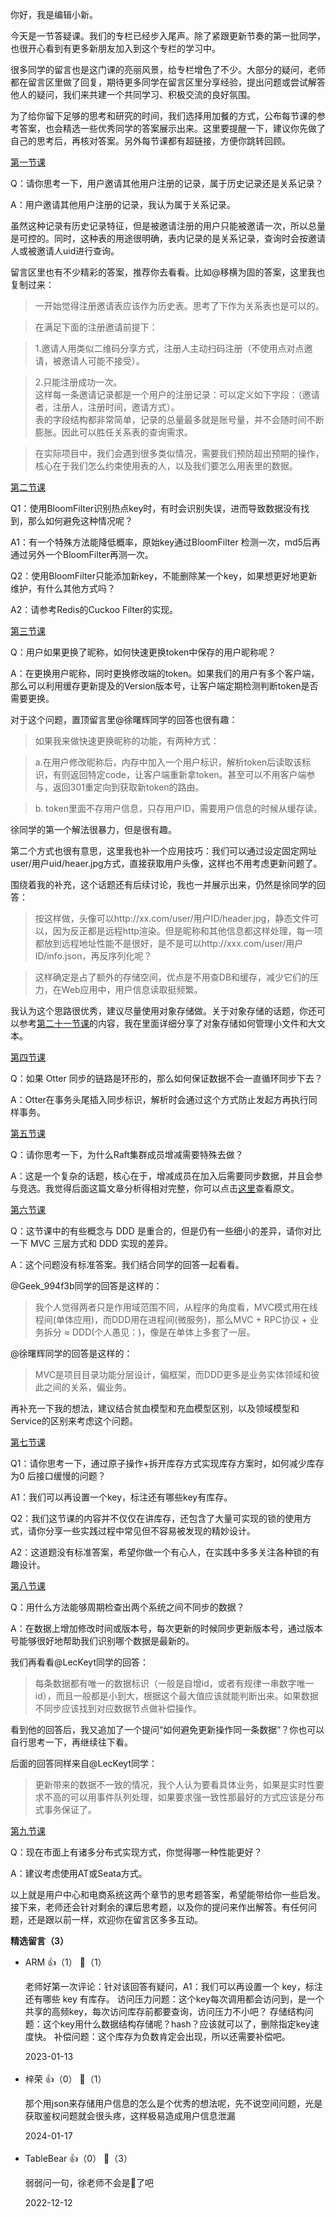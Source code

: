 你好，我是编辑小新。

今天是一节答疑课。我们的专栏已经步入尾声。除了紧跟更新节奏的第一批同学，也很开心看到有更多新朋友加入到这个专栏的学习中。

很多同学的留言也是这门课的亮丽风景，给专栏增色了不少。大部分的疑问，老师都在留言区里做了回复，期待更多同学在留言区里分享经验，提出问题或尝试解答他人的疑问，我们来共建一个共同学习、积极交流的良好氛围。

为了给你留下足够的思考和研究的时间，我们选择用加餐的方式，公布每节课的参考答案，也会精选一些优秀同学的答案展示出来。这里要提醒一下，建议你先做了自己的思考后，再核对答案。另外每节课都有超链接，方便你跳转回顾。

[第一节课](https://time.geekbang.org/column/article/595679)

Q：请你思考一下，用户邀请其他用户注册的记录，属于历史记录还是关系记录？

A：用户邀请其他用户注册的记录，我认为属于关系记录。

虽然这种记录有历史记录特征，但是被邀请注册的用户只能被邀请一次，所以总量是可控的。同时，这种表的用途很明确，表内记录的是关系记录，查询时会按邀请人或被邀请人uid进行查询。

留言区里也有不少精彩的答案，推荐你去看看。比如@移横为固的答案，这里我也复制过来：

> 一开始觉得注册邀请表应该作为历史表。思考了下作为关系表也是可以的。

> 在满足下面的注册邀请前提下：

> 1.邀请人用类似二维码分享方式，注册人主动扫码注册（不使用点对点邀请，被邀请人可能不接受）。

> 2.只能注册成功一次。  
> 这样每一条邀请记录都是一个用户的注册记录：可以定义如下字段：（邀请者，注册人，注册时间，邀请方式）。  
> 表的字段结构都非常简单，记录的总量最多就是账号量，并不会随时间不断膨胀。因此可以胜任关系表的查询需求。

> 在实际项目中，我们会遇到很多类似情况，需要我们预防超出预期的操作，核心在于我们怎么约束使用表的人，以及我们要怎么用表里的数据。

[第二节课](https://time.geekbang.org/column/article/596644)

Q1：使用BloomFilter识别热点key时，有时会识别失误，进而导致数据没有找到，那么如何避免这种情况呢？

A1：有一个特殊方法能降低概率，原始key通过BloomFilter 检测一次，md5后再通过另外一个BloomFilter再测一次。

Q2：使用BloomFilter只能添加新key，不能删除某一个key，如果想更好地更新维护，有什么其他方式吗？

A2：请参考Redis的Cuckoo Filter的实现。

[第三节课](https://time.geekbang.org/column/article/597664)

Q：用户如果更换了昵称，如何快速更换token中保存的用户昵称呢？

A：在更换用户昵称，同时更换修改端的token。如果我们的用户有多个客户端，那么可以利用缓存更新提及的Version版本号，让客户端定期检测判断token是否需要更换。

对于这个问题，置顶留言里@徐曙辉同学的回答也很有趣：

> 如果我来做快速更换昵称的功能，有两种方式：

> a.在用户修改昵称后，内存中加入一个用户标识，解析token后读取该标识，有则返回特定code，让客户端重新拿token。甚至可以不用客户端参与，返回301重定向到获取新token的路由。

> b. token里面不存用户信息，只存用户ID，需要用户信息的时候从缓存读。

徐同学的第一个解法很暴力，但是很有趣。

第二个方式也很有意思，这里我也补一个应用技巧：我们可以通过设定固定网址 user/用户uid/heaer.jpg方式，直接获取用户头像，这样也不用考虑更新问题了。

围绕着我的补充，这个话题还有后续讨论，我也一并展示出来，仍然是徐同学的回答：

> 按这样做，头像可以http://xx.com/user/用户ID/header.jpg，静态文件可以，因为反正都是远程http渲染。但是昵称和其他信息都这样处理，每一项都放到远程地址性能不是很好，是不是可以http://xxx.com/user/用户ID/info.json，再反序列化呢？

> 这样确定是占了额外的存储空间，优点是不用查DB和缓存，减少它们的压力，在Web应用中，用户信息读取挺频繁。

我认为这个思路很优秀，建议尽量使用对象存储做。关于对象存储的话题，你还可以参考[第二十一节课](https://time.geekbang.org/column/article/611856)的内容，我在里面详细分享了对象存储如何管理小文件和大文本。

[第四节课](https://time.geekbang.org/column/article/598570)

Q：如果 Otter 同步的链路是环形的，那么如何保证数据不会一直循环同步下去？

A：Otter在事务头尾插入同步标识，解析时会通过这个方式防止发起方再执行同样事务。

[第五节课](https://time.geekbang.org/column/article/598587)

Q：请你思考一下，为什么Raft集群成员增减需要特殊去做？

A：这是一个复杂的话题，核心在于，增减成员在加入后需要同步数据，并且会参与竞选。我觉得后面这篇文章分析得相对完整，你可以点击[这里](https://zhuanlan.zhihu.com/p/375059508)查看原文。

[第六节课](https://time.geekbang.org/column/article/599857)

Q：这节课中的有些概念与 DDD 是重合的，但是仍有一些细小的差异，请你对比一下 MVC 三层方式和 DDD 实现的差异。

A：这个问题没有标准答案。我们结合同学的回答一起看看。

@Geek\_994f3b同学的回答是这样的：

> 我个人觉得两者只是作用域范围不同，从程序的角度看，MVC模式用在线程间(单体应用)，而DDD用在进程间(微服务)，那么MVC + RPC协议 + 业务拆分 ≈ DDD(个人愚见：)，像是在单体上多套了一层。

@徐曙辉同学的回答是这样的：

> MVC是项目目录功能分层设计，偏框架，而DDD更多是业务实体领域和彼此之间的关系，偏业务。

再补充一下我的想法，建议结合贫血模型和充血模型区别，以及领域模型和Service的区别来考虑这个问题。

[第七节课](https://time.geekbang.org/column/article/600795)

Q1：请你思考一下，通过原子操作+拆开库存方式实现库存方案时，如何减少库存为0 后接口缓慢的问题？

A1：我们可以再设置一个key，标注还有哪些key有库存。

Q2：我们这节课的内容并不仅仅在讲库存，还包含了大量可实现的锁的使用方式，请你分享一些实践过程中常见但不容易被发现的精妙设计。

A2：这道题没有标准答案，希望你做一个有心人，在实践中多多关注各种锁的有趣设计。

[第八节课](https://time.geekbang.org/column/article/601611)

Q：用什么方法能够周期检查出两个系统之间不同步的数据？

A：在数据上增加修改时间或版本号，每次更新的时候同步更新版本号，通过版本号能够很好地帮助我们识别哪个数据是最新的。

我们再看看@LecKeyt同学的回答：

> 每条数据都有唯一的数据标识（一般是自增id，或者有规律一串数字唯一id），而且一般都是小到大，根据这个最大值应该就能判断出来。如果数据不同步应该找到对应数据节点做补偿操作。

看到他的回答后，我又追加了一个提问“如何避免更新操作同一条数据”？你也可以自行思考一下，再继续往下看。

后面的回答同样来自@LecKeyt同学：

> 更新带来的数据不一致的情况，我个人认为要看具体业务，如果是实时性要求不高的可以用事件队列处理，如果要求强一致性那最好的方式应该是分布式事务保证了。

[第九节课](https://time.geekbang.org/column/article/601964)

Q：现在市面上有诸多分布式实现方式，你觉得哪一种性能更好？

A：建议考虑使用AT或Seata方式。

以上就是用户中心和电商系统这两个章节的思考题答案，希望能带给你一些启发。接下来，老师还会针对剩余的课后思考题，以及你的提问来作出解答。有任何问题，还是跟以前一样，欢迎你在留言区多多互动。
<div><strong>精选留言（3）</strong></div><ul>
<li><span>ARM</span> 👍（1） 💬（1）<p>老师好第一次评论：针对该回答有疑问，A1：我们可以再设置一个 key，标注还有哪些 key 有库存。
访问压力问题：这个key每次调用都会访问到，是一个共享的高频key，每次访问库存前都要查询，访问压力不小吧？
存储结构问题：这个key用什么数据结构存储呢？hash？应该就可以了，删除指定key速度快。
补偿问题：这个库存为负数肯定会出现，所以还需要补偿吧。</p>2023-01-13</li><br/><li><span>梓荣</span> 👍（0） 💬（1）<p>那个用json来存储用户信息的怎么是个优秀的想法呢，先不说空间问题，光是获取鉴权问题就会很头疼，这样极易造成用户信息泄漏</p>2024-01-17</li><br/><li><span>TableBear</span> 👍（0） 💬（3）<p>弱弱问一句，徐老师不会是🐏了吧</p>2022-12-12</li><br/>
</ul>